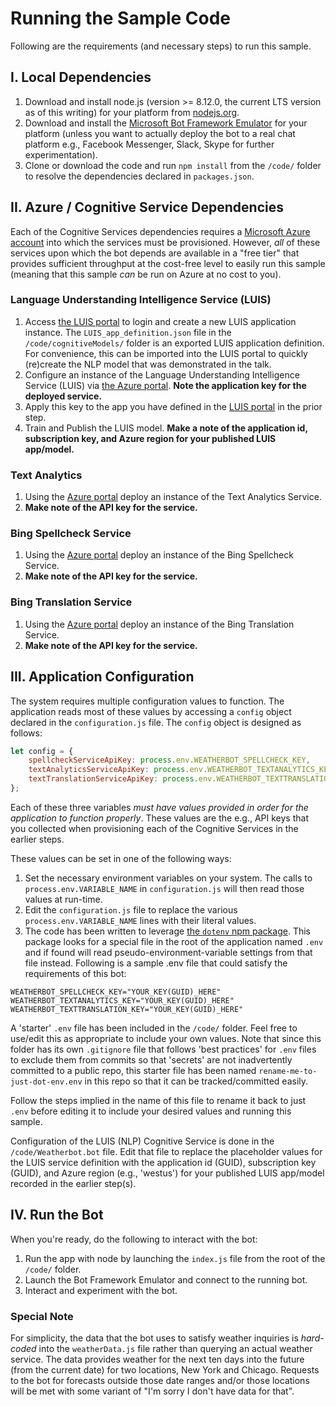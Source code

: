 # Running the Sample Code

Following are the requirements (and necessary steps) to run this sample.

## I. Local Dependencies
1. Download and install node.js (version >= 8.12.0, the current LTS version as of this writing) for your platform from [nodejs.org](http://nodejs.org).
1. Download and install the [Microsoft Bot Framework Emulator](https://docs.microsoft.com/en-us/bot-framework/debug-bots-emulator) for your platform (unless you want to actually deploy the bot to a real chat platform e.g., Facebook Messenger, Slack, Skype for further experimentation).
1. Clone or download the code and run `npm install` from the `/code/` folder to resolve the dependencies declared in `packages.json`.

## II. Azure / Cognitive Service Dependencies

Each of the Cognitive Services dependencies requires a [Microsoft Azure account](https://azure.microsoft.com/en-us/free/) into which the services must be provisioned.  However, _all_ of these services upon which the bot depends are available in a "free tier" that provides sufficient throughput at the cost-free level to easily run this sample (meaning that this sample _can_ be run on Azure at no cost to you).

### Language Understanding Intelligence Service (LUIS)
1. Access [the LUIS portal](http://luis.ai) to login and create a new LUIS application instance.  The `LUIS_app_definition.json` file in the `/code/cognitiveModels/` folder is an exported LUIS application definition.  For convenience, this can be imported into the LUIS portal to quickly (re)create the NLP model that was demonstrated in the talk.
1. Configure an instance of the Language Understanding Intelligence Service (LUIS) via [the Azure portal](http://portal.azure.com).  __Note the application key for the deployed service.__
1. Apply this key to the app you have defined in the [LUIS portal](http://luis.ai) in the prior step.
1. Train and Publish the LUIS model.  __Make a note of the application id, subscription key, and Azure region for your published LUIS app/model.__

### Text Analytics
1. Using the [Azure portal](http://portal.azure.com) deploy an instance of the Text Analytics Service.
1. __Make note of the API key for the service.__

### Bing Spellcheck Service
1. Using the [Azure portal](http://portal.azure.com) deploy an instance of the Bing Spellcheck Service.
1. __Make note of the API key for the service.__

### Bing Translation Service
1. Using the [Azure portal](http://portal.azure.com) deploy an instance of the Bing Translation Service.
1. __Make note of the API key for the service.__

## III. Application Configuration

The system requires multiple configuration values to function.  The application reads most of these values by accessing a `config` object declared in the `configuration.js` file.  The `config` object is designed as follows:

```js
let config = {
    spellcheckServiceApiKey: process.env.WEATHERBOT_SPELLCHECK_KEY,
    textAnalyticsServiceApiKey: process.env.WEATHERBOT_TEXTANALYTICS_KEY,
    textTranslationServiceApiKey: process.env.WEATHERBOT_TEXTTRANSLATION_KEY,
};
```
Each of these three variables _must have values provided in order for the application to function properly_.  These values are the e.g., API keys that you collected when provisioning each of the Cognitive Services in the earlier steps.

These values can be set in one of the following ways:

1. Set the necessary environment variables on your system.  The calls to `process.env.VARIABLE_NAME` in `configuration.js` will then read those values at run-time.
1. Edit the `configuration.js` file to replace the various `process.env.VARIABLE_NAME` lines with their literal values.
1. The code has been written to leverage [the `dotenv` npm package](https://www.npmjs.com/package/dotenv).  This package looks for a special file in the root of the application named `.env` and if found will read pseudo-environment-variable settings from that file instead.  Following is a sample .env file that could satisfy the requirements of this bot:

```code
WEATHERBOT_SPELLCHECK_KEY="YOUR_KEY(GUID)_HERE"
WEATHERBOT_TEXTANALYTICS_KEY="YOUR_KEY(GUID)_HERE"
WEATHERBOT_TEXTTRANSLATION_KEY="YOUR_KEY(GUID)_HERE"
```

A 'starter' `.env` file has been included in the `/code/` folder.  Feel free to use/edit this as appropriate to include your own values.  Note that since this folder has its own `.gitignore` file that follows 'best practices' for `.env` files to exclude them from commits so that 'secrets' are not inadvertently committed to a public repo, this starter file has been named `rename-me-to-just-dot-env.env` in this repo so that it can be tracked/committed easily.

Follow the steps implied in the name of this file to rename it back to just `.env` before editing it to include your desired values and running this sample.

Configuration of the LUIS (NLP) Cognitive Service is done in the `/code/Weatherbot.bot` file.  Edit that file to replace the placeholder values for the LUIS service definition with the application id (GUID), subscription key (GUID), and Azure region (e.g., 'westus') for your published LUIS app/model recorded in the earlier step(s).

## IV. Run the Bot

When you're ready, do the following to interact with the bot:

1. Run the app with node by launching the `index.js` file from the root of the `/code/` folder.
1. Launch the Bot Framework Emulator and connect to the running bot.
1. Interact and experiment with the bot.

### Special Note

For simplicity, the data that the bot uses to satisfy weather inquiries is _hard-coded_ into the `weatherData.js` file rather than querying an actual weather service.  The data provides weather for the next ten days into the future (from the current date) for two locations, New York and Chicago.  Requests to the bot for forecasts outside those date ranges and/or those locations will be met with some variant of "I'm sorry I don't have data for that". 